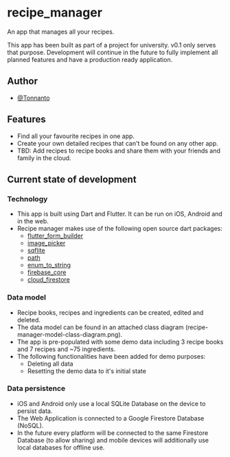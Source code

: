 # recipe_manager

An app that manages all your recipes.

This app has been built as part of a project for university.
v0.1 only serves that purpose. 
Development will continue in the future to fully implement all planned features and have a production ready application.

## Author
- [@Tonnanto](https://www.github.com/Tonnanto)

## Features
- Find all your favourite recipes in one app.
- Create your own detailed recipes that can't be found on any other app.
- TBD: Add recipes to recipe books and share them with your friends and family in the cloud.

## Current state of development
### Technology
- This app is built using Dart and Flutter. It can be run on iOS, Android and in the web.
- Recipe manager makes use of the following open source dart packages:
    - [flutter_form_builder](https://pub.dev/packages/flutter_form_builder)
    - [image_picker](https://pub.dev/packages/image_picker)
    - [sqflite](https://pub.dev/packages/sqflite)
    - [path](https://pub.dev/packages/path)
    - [enum_to_string](https://pub.dev/packages/enum_to_string)
    - [firebase_core](https://pub.dev/packages/firebase_core)
    - [cloud_firestore](https://pub.dev/packages/cloud_firestore)

### Data model
- Recipe books, recipes and ingredients can be created, edited and deleted.
- The data model can be found in an attached class diagram (recipe-manager-model-class-diagram.png).
- The app is pre-populated with some demo data including 3 recipe books and 7 recipes and ~75 ingredients.
- The following functionalities have been added for demo purposes:
    - Deleting all data
    - Resetting the demo data to it's initial state

### Data persistence
- iOS and Android only use a local SQLite Database on the device to persist data.
- The Web Application is connected to a Google Firestore Database (NoSQL).
- In the future every platform will be connected to the same Firestore Database (to allow sharing) and mobile devices will additionally use local databases for offline use.
